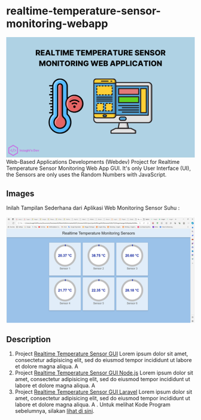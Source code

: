 # realtime-temperature-sensor-monitoring-webapp
![Realtime Temperature Sensor Monitoring Web Application GUI](/images/realtime-temperature-sensor-monitoring-webapp.png)
Web-Based Applications Developments (Webdev) Project for Realtime Temperature Sensor Monitoring Web App GUI. It's only User Interface (UI), the Sensors are only uses the Random Numbers with JavaScript.

## Images
Inilah Tampilan Sederhana dari Aplikasi Web Monitoring Sensor Suhu :
\
\
![Realtime Temperature Sensor Monitoring App](./images/realtime-temperature-sensor-monitoring-webdev.jpg)

## Description

1. Project [Realtime Temperature Sensor GUI](./realtime-temperature-sensor-gui)
Lorem ipsum dolor sit amet, consectetur adipisicing elit, sed do eiusmod tempor incididunt ut labore et dolore magna aliqua.
A
2. Project [Realtime Temperature Sensor GUI Node.js](./realtime-temperature-sensor-gui-node)
Lorem ipsum dolor sit amet, consectetur adipisicing elit, sed do eiusmod tempor incididunt ut labore et dolore magna aliqua.
A
3. Project [Realtime Temperature Sensor GUI Laravel](./realtime-temperature-sensor-gui-laravel)
Lorem ipsum dolor sit amet, consectetur adipisicing elit, sed do eiusmod tempor incididunt ut labore et dolore magna aliqua.
A
.
Untuk melihat Kode Program sebelumnya, silakan [lihat di sini](https://github.com/inzaghipa1709/UTS-Webdev).
